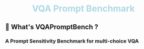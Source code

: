 <h1 style="text-align:center; color:lightblue;">VQA Prompt Benchmark</h1>

## 🌟 What's VQAPromptBench ?

### A Prompt Sensitivity Benchmark for multi-choice VQA